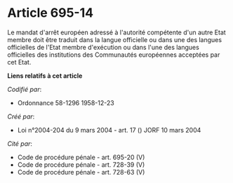# Article 695-14

Le mandat d'arrêt européen adressé à l'autorité compétente d'un autre Etat membre doit être traduit dans la langue officielle
ou dans une des langues officielles de l'Etat membre d'exécution ou dans l'une des langues officielles des institutions des
Communautés européennes acceptées par cet Etat.

**Liens relatifs à cet article**

_Codifié par_:

  - Ordonnance 58-1296 1958-12-23

_Créé par_:

  - Loi n°2004-204 du 9 mars 2004 - art. 17 () JORF 10 mars 2004

_Cité par_:

  - Code de procédure pénale - art. 695-20 (V)
  - Code de procédure pénale - art. 728-39 (V)
  - Code de procédure pénale - art. 728-63 (V)
